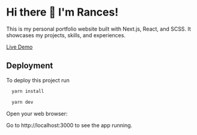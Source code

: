 
# Hi there 👋 I'm Rances!

This is my personal portfolio website built with Next.js, React, and SCSS. It showcases my projects, skills, and experiences.


[Live Demo](https://rancescuizon.vercel.app/)
## Deployment

To deploy this project run

```bash
  yarn install
```

```bash
  yarn dev
```
Open your web browser:

Go to http://localhost:3000 to see the app running.


